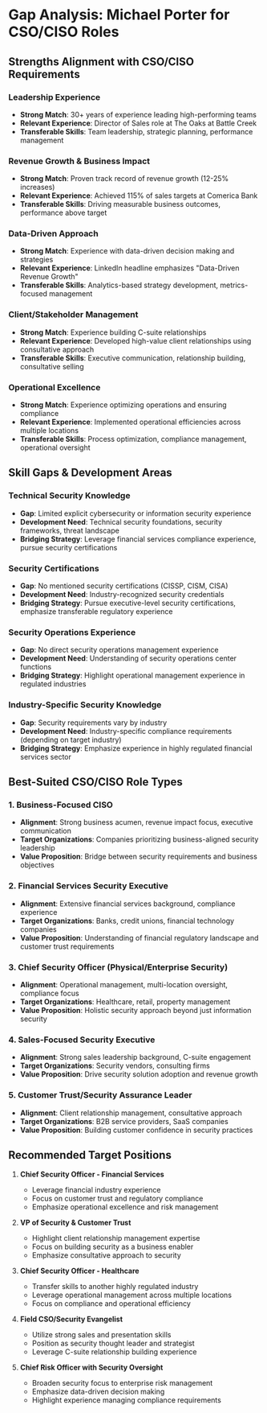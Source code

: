 # Gap Analysis: Michael Porter for CSO/CISO Roles

## Strengths Alignment with CSO/CISO Requirements

### Leadership Experience
- **Strong Match**: 30+ years of experience leading high-performing teams
- **Relevant Experience**: Director of Sales role at The Oaks at Battle Creek
- **Transferable Skills**: Team leadership, strategic planning, performance management

### Revenue Growth & Business Impact
- **Strong Match**: Proven track record of revenue growth (12-25% increases)
- **Relevant Experience**: Achieved 115% of sales targets at Comerica Bank
- **Transferable Skills**: Driving measurable business outcomes, performance above target

### Data-Driven Approach
- **Strong Match**: Experience with data-driven decision making and strategies
- **Relevant Experience**: LinkedIn headline emphasizes "Data-Driven Revenue Growth"
- **Transferable Skills**: Analytics-based strategy development, metrics-focused management

### Client/Stakeholder Management
- **Strong Match**: Experience building C-suite relationships
- **Relevant Experience**: Developed high-value client relationships using consultative approach
- **Transferable Skills**: Executive communication, relationship building, consultative selling

### Operational Excellence
- **Strong Match**: Experience optimizing operations and ensuring compliance
- **Relevant Experience**: Implemented operational efficiencies across multiple locations
- **Transferable Skills**: Process optimization, compliance management, operational oversight

## Skill Gaps & Development Areas

### Technical Security Knowledge
- **Gap**: Limited explicit cybersecurity or information security experience
- **Development Need**: Technical security foundations, security frameworks, threat landscape
- **Bridging Strategy**: Leverage financial services compliance experience, pursue security certifications

### Security Certifications
- **Gap**: No mentioned security certifications (CISSP, CISM, CISA)
- **Development Need**: Industry-recognized security credentials
- **Bridging Strategy**: Pursue executive-level security certifications, emphasize transferable regulatory experience

### Security Operations Experience
- **Gap**: No direct security operations management experience
- **Development Need**: Understanding of security operations center functions
- **Bridging Strategy**: Highlight operational management experience in regulated industries

### Industry-Specific Security Knowledge
- **Gap**: Security requirements vary by industry
- **Development Need**: Industry-specific compliance requirements (depending on target industry)
- **Bridging Strategy**: Emphasize experience in highly regulated financial services sector

## Best-Suited CSO/CISO Role Types

### 1. Business-Focused CISO
- **Alignment**: Strong business acumen, revenue impact focus, executive communication
- **Target Organizations**: Companies prioritizing business-aligned security leadership
- **Value Proposition**: Bridge between security requirements and business objectives

### 2. Financial Services Security Executive
- **Alignment**: Extensive financial services background, compliance experience
- **Target Organizations**: Banks, credit unions, financial technology companies
- **Value Proposition**: Understanding of financial regulatory landscape and customer trust requirements

### 3. Chief Security Officer (Physical/Enterprise Security)
- **Alignment**: Operational management, multi-location oversight, compliance focus
- **Target Organizations**: Healthcare, retail, property management
- **Value Proposition**: Holistic security approach beyond just information security

### 4. Sales-Focused Security Executive
- **Alignment**: Strong sales leadership background, C-suite engagement
- **Target Organizations**: Security vendors, consulting firms
- **Value Proposition**: Drive security solution adoption and revenue growth

### 5. Customer Trust/Security Assurance Leader
- **Alignment**: Client relationship management, consultative approach
- **Target Organizations**: B2B service providers, SaaS companies
- **Value Proposition**: Building customer confidence in security practices

## Recommended Target Positions

1. **Chief Security Officer - Financial Services**
   - Leverage financial industry experience
   - Focus on customer trust and regulatory compliance
   - Emphasize operational excellence and risk management

2. **VP of Security & Customer Trust**
   - Highlight client relationship management expertise
   - Focus on building security as a business enabler
   - Emphasize consultative approach to security

3. **Chief Security Officer - Healthcare**
   - Transfer skills to another highly regulated industry
   - Leverage operational management across multiple locations
   - Focus on compliance and operational efficiency

4. **Field CSO/Security Evangelist**
   - Utilize strong sales and presentation skills
   - Position as security thought leader and strategist
   - Leverage C-suite relationship building experience

5. **Chief Risk Officer with Security Oversight**
   - Broaden security focus to enterprise risk management
   - Emphasize data-driven decision making
   - Highlight experience managing compliance requirements
